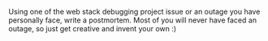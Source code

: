 Using one of the web stack debugging project issue or an outage you have personally face, write a postmortem. Most of you will never have faced an outage, so just get creative and invent your own :)
